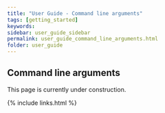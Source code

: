 ```yaml
---
title: "User Guide - Command line arguments"
tags: [getting_started]
keywords:
sidebar: user_guide_sidebar
permalink: user_guide_command_line_arguments.html
folder: user_guide
---
```


## Command line arguments

This page is currently under construction.

{% include links.html %}

